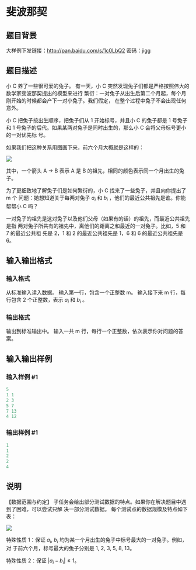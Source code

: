 # 斐波那契

## 题目背景

大样例下发链接：http://pan.baidu.com/s/1c0LbQ2 密码：jigg

## 题目描述

小 C 养了一些很可爱的兔子。 有一天，小 C 突然发现兔子们都是严格按照伟大的数学家斐波那契提出的模型来进行 繁衍：一对兔子从出生后第二个月起，每个月刚开始的时候都会产下一对小兔子。我们假定， 在整个过程中兔子不会出现任何意外。

小 C 把兔子按出生顺序，把兔子们从 1 开始标号，并且小 C 的兔子都是 1 号兔子和 1 号兔子的后代。如果某两对兔子是同时出生的，那么小 C 会将父母标号更小的一对优先标 号。

如果我们把这种关系用图画下来，前六个月大概就是这样的：

![](https://cdn.luogu.com.cn/upload/pic/9806.png)

其中，一个箭头 A → B 表示 A 是 B 的祖先，相同的颜色表示同一个月出生的兔子。

为了更细致地了解兔子们是如何繁衍的，小 C 找来了一些兔子，并且向你提出了 m 个 问题：她想知道关于每两对兔子 $a_i$ 和 $b_i$ ，他们的最近公共祖先是谁。你能帮帮小 C 吗？

一对兔子的祖先是这对兔子以及他们父母（如果有的话）的祖先，而最近公共祖先是指 两对兔子所共有的祖先中，离他们的距离之和最近的一对兔子。比如，5 和 7 的最近公共祖 先是 2，1 和 2 的最近公共祖先是 1，6 和 6 的最近公共祖先是 6。

## 输入输出格式

### 输入格式

从标准输入读入数据。 输入第一行，包含一个正整数 m。 输入接下来 m 行，每行包含 2 个正整数，表示 $a_i$ 和 $b_i$ 。

### 输出格式

输出到标准输出中。 输入一共 m 行，每行一个正整数，依次表示你对问题的答案。

## 输入输出样例

### 输入样例 #1

```cpp
5 
1 1 
2 3 
5 7 
7 13 
4 12
```


### 输出样例 #1

```cpp
1 
1 
2 
2 
4 
```


## 说明

【数据范围与约定】 子任务会给出部分测试数据的特点。如果你在解决题目中遇到了困难，可以尝试只解 决一部分测试数据。 每个测试点的数据规模及特点如下表：

![](https://cdn.luogu.com.cn/upload/pic/9807.png)

特殊性质 1：保证 $a_i$, $b_i$ 均为某一个月出生的兔子中标号最大的一对兔子。例如，对 于前六个月，标号最大的兔子分别是 1, 2, 3, 5, 8, 13。

特殊性质 2：保证 $|a_i-b_i|\le 1$。

